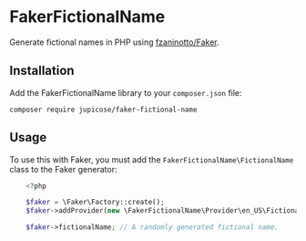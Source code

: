 # FakerFictionalName
Generate fictional names in PHP using [fzaninotto/Faker](https://github.com/fzaninotto/Faker).

## Installation
Add the FakerFictionalName library to your `composer.json` file:

    composer require jupicose/faker-fictional-name
    
## Usage
To use this with Faker, you must add the `FakerFictionalName\FictionalName` class to the Faker generator:

````php
    <?php

    $faker = \Faker\Factory::create();
    $faker->addProvider(new \FakerFictionalName\Provider\en_US\FictionalName($faker));

    $faker->fictionalName; // A randomly generated fictional name.
````
